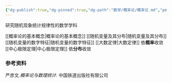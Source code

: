 ```yaml
---
{"dg-publish":true,"dg-pinned":true,"dg-path":"数学/概率论/概率论.md","permalink":"/数学/概率论/概率论/","pinned":true,"dgPassFrontmatter":true,"noteIcon":"","created":"2024-04-16T13:01:27.399+08:00","updated":"2024-05-10T08:23:51.707+08:00"}
---
```


研究随机现象统计规律性的数学学科

[[概率论的基本概念\|概率论的基本概念]]
[[随机变量及其分布\|随机变量及其分布]]
[[随机变量的数字特征\|随机变量的数字特征]]
[[大数定律\|大数定律]]    依**概率**收敛
[[中心极限定理\|中心极限定理]]   依**分布**收敛




### 参考资料
严彦文.*概率论与数理统计*. 中国铁道出版社有限公司








